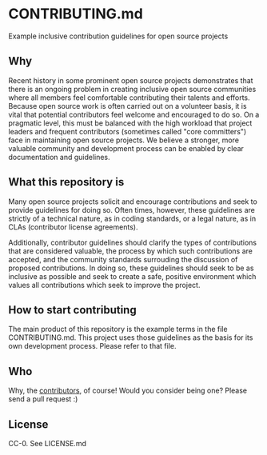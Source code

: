 CONTRIBUTING.md
===============

Example inclusive contribution guidelines for open source projects

## Why

Recent history in some prominent open source projects demonstrates that there is an ongoing problem in
creating inclusive open source communities where all members feel comfortable contributing their talents
and efforts. Because open source work is often carried out on a volunteer basis, it is vital that
potential contributors feel welcome and encouraged to do so. On a pragmatic level, this must be balanced
with the high workload that project leaders and frequent contributors (sometimes called "core committers")
face in maintaining open source projects. We believe a stronger, more valuable community and development
process can be enabled by clear documentation and guidelines.

## What this repository is

Many open source projects solicit and encourage contributions and seek to provide guidelines for doing so.
Often times, however, these guidelines are strictly of a technical nature, as in coding standards, or a
legal nature, as in CLAs (contributor license agreements).

Additionally, contributor guidelines should clarify the types of contributions that are considered valuable,
the process by which such contributions are accepted, and the community standards surrouding the discussion of
proposed contributions. In doing so, these guidelines should seek to be as inclusive as possible and
seek to create a safe, positive environment which values all contributions which seek to improve the project.

## How to start contributing

The main product of this repository is the example terms in the file CONTRIBUTING.md. This project uses
those guidelines as the basis for its own development process. Please refer to that file.

## Who
Why, the [contributors](https://github.com/jden/CONTRIBUTING.md/graphs/contributors), of course! Would you
consider being one? Please send a pull request :)

## License

CC-0. See LICENSE.md
